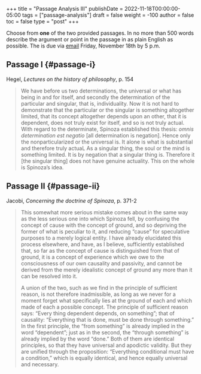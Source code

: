 +++
title = "Passage Analysis III"
publishDate = 2022-11-18T00:00:00-05:00
tags = ["passage-analysis"]
draft = false
weight = -100
author = false
toc = false
type = "post"
+++

Choose from **one** of the two provided passages. In no more than 500 words
describe the argument or point in the passage in as plain English as
possible. The is due via [email](mailto:mclear@unl.edu) Friday, November 18th by 5 p.m.


## Passage I {#passage-i}

Hegel, _Lectures on the history of philosophy_, p. 154

> We have before us two determinations, the universal or what has being in and for itself, and secondly the determination of the particular and singular, that is, individuality. Now it is not hard to demonstrate that the particular or the singular is something altogether limited, that its concept altogether depends upon an other, that it is dependent, does not truly exist for itself, and so is not truly actual. With regard to the determinate, Spinoza established this thesis: _omnis determination est negatio_ [all determination is negation]. Hence only the nonparticularized or the universal is. It alone is what is substantial and therefore truly actuaL As a singular thing, the soul or the mind is something limited. It is by negation that a singular thing is. Therefore it [the singular thing] does not have genuine actuality. This on the whole is Spinoza’s idea.


## Passage II {#passage-ii}

Jacobi, _Concerning the doctrine of Spinoza_, p. 371-2

> This somewhat more serious mistake comes about in the same way as the less serious one into which Spinoza fell, by confusing the concept of cause with the concept of ground, and so depriving the former of what is peculiar to it, and reducing &ldquo;cause&rdquo; for speculative purposes to a merely logical entity. I have already elucidated this process elsewhere, and have, as I believe, sufficiently established that, so far as the concept of cause is distinguished from that of ground, it is a concept of experience which we owe to the consciousness of our own causality and passivity, and cannot be derived from the merely idealistic concept of ground any more than it can be resolved into it.
>
> A union of the two, such as we find in the principle of sufficient reason, is not therefore inadmissible, as long as we never for a moment forget what specifically lies at the ground of each and which made of each a possible concept. The principle of sufficient reason says: &ldquo;Every thing dependent depends, on something&rdquo;; that of causality: &ldquo;Everything that is done, must be done through something.&rdquo; In the first principle, the &ldquo;from something&rdquo; is already implied in the word &ldquo;dependent&rdquo;; just as in the second, the &ldquo;through something&rdquo; is already implied by the word &ldquo;done.&rdquo; Both of them are identical principles, so that they have universal and apodictic validity. But they are unified through the proposition: &ldquo;Everything conditional must have a condition,&rdquo; which is equally identical, and hence equally universal and necessary.
